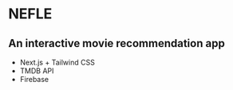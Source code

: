 # NEFLE

## An interactive movie recommendation app

- Next.js + Tailwind CSS
- TMDB API
- Firebase
